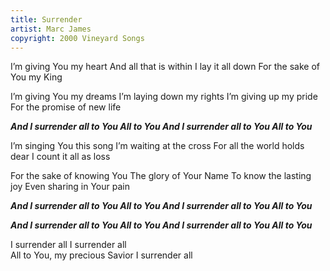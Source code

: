 ```yaml
---
title: Surrender
artist: Marc James
copyright: 2000 Vineyard Songs
---
```

I’m giving You my heart
And all that is within 
I lay it all down
For the sake of You my King

I’m giving You my dreams
I’m laying down my rights
I’m giving up my pride
For the promise of new life

 ***And I surrender all to You
  All to You
  And I surrender all to You
  All to You***

I’m singing You this song
I’m waiting at the cross
For all the world holds dear
I count it all as loss

For the sake of knowing You
The glory of Your Name
To know the lasting joy
Even sharing in Your pain

 ***And I surrender all to You
  All to You
  And I surrender all to You
  All to You***

 ***And I surrender all to You
  All to You
  And I surrender all to You
  All to You***

I surrender all
I surrender all\
All to You, my precious Savior
I surrender all